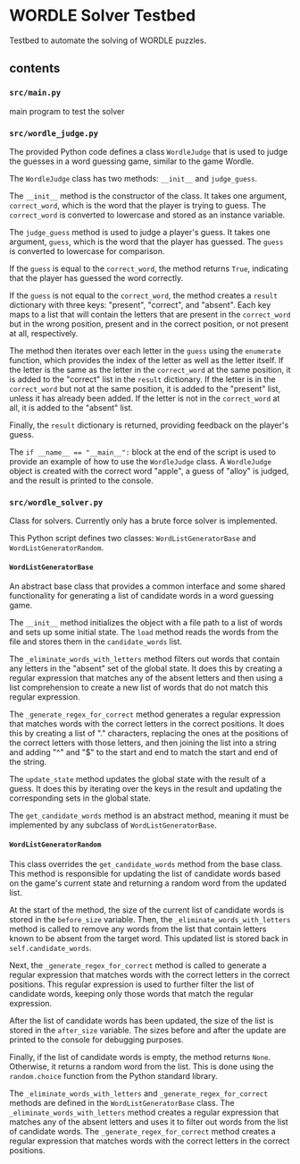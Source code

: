 # WORDLE Solver Testbed

Testbed to automate the solving of WORDLE puzzles.

## contents
### `src/main.py`  

main program to test the solver

### `src/wordle_judge.py` 

The provided Python code defines a class `WordleJudge` that is used to judge the guesses in a word guessing game, similar to the game Wordle.

The `WordleJudge` class has two methods: `__init__` and `judge_guess`.

The `__init__` method is the constructor of the class. It takes one argument, `correct_word`, which is the word that the player is trying to guess. The `correct_word` is converted to lowercase and stored as an instance variable.

The `judge_guess` method is used to judge a player's guess. It takes one argument, `guess`, which is the word that the player has guessed. The `guess` is converted to lowercase for comparison.

If the `guess` is equal to the `correct_word`, the method returns `True`, indicating that the player has guessed the word correctly.

If the `guess` is not equal to the `correct_word`, the method creates a `result` dictionary with three keys: "present", "correct", and "absent". Each key maps to a list that will contain the letters that are present in the `correct_word` but in the wrong position, present and in the correct position, or not present at all, respectively.

The method then iterates over each letter in the `guess` using the `enumerate` function, which provides the index of the letter as well as the letter itself. If the letter is the same as the letter in the `correct_word` at the same position, it is added to the "correct" list in the `result` dictionary. If the letter is in the `correct_word` but not at the same position, it is added to the "present" list, unless it has already been added. If the letter is not in the `correct_word` at all, it is added to the "absent" list.

Finally, the `result` dictionary is returned, providing feedback on the player's guess.

The `if __name__ == "__main__":` block at the end of the script is used to provide an example of how to use the `WordleJudge` class. A `WordleJudge` object is created with the correct word "apple", a guess of "alloy" is judged, and the result is printed to the console.

### `src/wordle_solver.py` 

Class for solvers.  Currently only has a brute force solver is implemented.

This Python script defines two classes: `WordListGeneratorBase` and `WordListGeneratorRandom`. 

#### `WordListGeneratorBase` 
An abstract base class that provides a common interface and some shared functionality for generating a list of candidate words in a word guessing game. 

The `__init__` method initializes the object with a file path to a list of words and sets up some initial state. The `load` method reads the words from the file and stores them in the `candidate_words` list. 

The `_eliminate_words_with_letters` method filters out words that contain any letters in the "absent" set of the global state. It does this by creating a regular expression that matches any of the absent letters and then using a list comprehension to create a new list of words that do not match this regular expression.

The `_generate_regex_for_correct` method generates a regular expression that matches words with the correct letters in the correct positions. It does this by creating a list of "." characters, replacing the ones at the positions of the correct letters with those letters, and then joining the list into a string and adding "^" and "$" to the start and end to match the start and end of the string.

The `update_state` method updates the global state with the result of a guess. It does this by iterating over the keys in the result and updating the corresponding sets in the global state.

The `get_candidate_words` method is an abstract method, meaning it must be implemented by any subclass of `WordListGeneratorBase`.


#### `WordListGeneratorRandom` 
This class overrides the `get_candidate_words` method from the base class. This method is responsible for updating the list of candidate words based on the game's current state and returning a random word from the updated list.

At the start of the method, the size of the current list of candidate words is stored in the `before_size` variable. Then, the `_eliminate_words_with_letters` method is called to remove any words from the list that contain letters known to be absent from the target word. This updated list is stored back in `self.candidate_words`.

Next, the `_generate_regex_for_correct` method is called to generate a regular expression that matches words with the correct letters in the correct positions. This regular expression is used to further filter the list of candidate words, keeping only those words that match the regular expression.

After the list of candidate words has been updated, the size of the list is stored in the `after_size` variable. The sizes before and after the update are printed to the console for debugging purposes.

Finally, if the list of candidate words is empty, the method returns `None`. Otherwise, it returns a random word from the list. This is done using the `random.choice` function from the Python standard library.

The `_eliminate_words_with_letters` and `_generate_regex_for_correct` methods are defined in the `WordListGeneratorBase` class. The `_eliminate_words_with_letters` method creates a regular expression that matches any of the absent letters and uses it to filter out words from the list of candidate words. The `_generate_regex_for_correct` method creates a regular expression that matches words with the correct letters in the correct positions.

